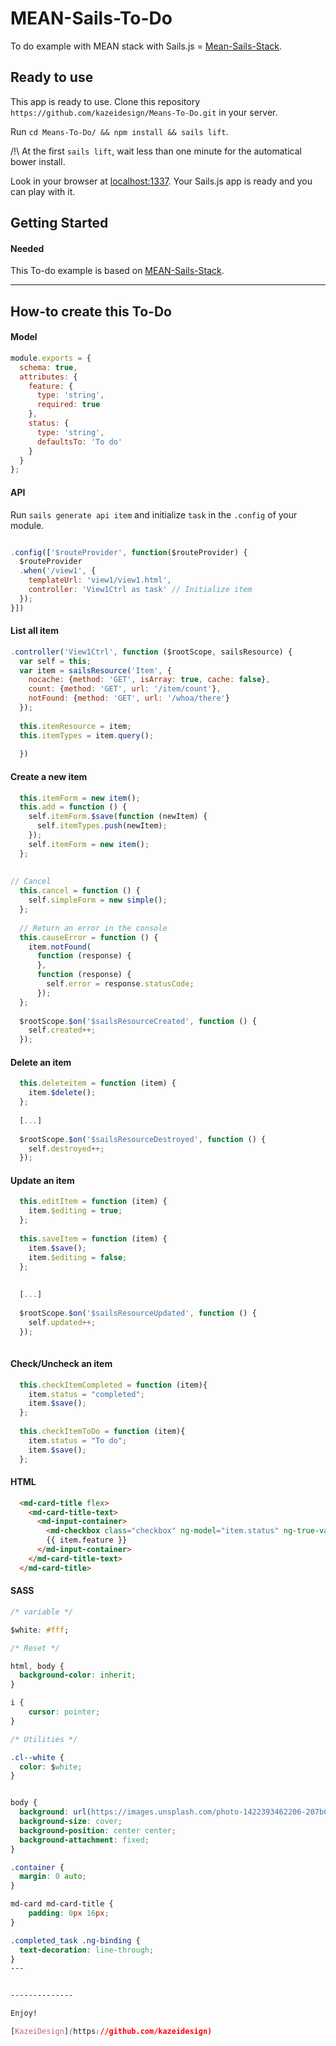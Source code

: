 # MEAN-Sails-To-Do

To do example with MEAN stack with Sails.js = [Mean-Sails-Stack](github.com/kazeidesign/Mean-Sails-Stack).

## Ready to use

This app is ready to use. Clone this repository ``` https://github.com/kazeidesign/Means-To-Do.git ``` in your server.

Run `` cd Means-To-Do/ && npm install && sails lift ``.

/!\ At the first `` sails lift ``, wait less than one minute for the automatical bower install.

Look in your browser at [localhost:1337](http://localhost:1337). Your Sails.js app is ready and you can play with it.

## Getting Started

#### Needed

This To-do example is based on [MEAN-Sails-Stack](https://github.com/kazeidesign/Mean-Sails-Stack).


---

## How-to create this To-Do

#### Model

```javascript
module.exports = {
  schema: true,
  attributes: {
    feature: {
      type: 'string',
      required: true
    },
    status: {
      type: 'string',
      defaultsTo: 'To do'
    }
  }
};
```

#### API

Run `` sails generate api item `` and initialize `` task `` in the `` .config `` of your module.

```javascript

.config(['$routeProvider', function($routeProvider) {
  $routeProvider
  .when('/view1', {
    templateUrl: 'view1/view1.html',
    controller: 'View1Ctrl as task' // Initialize item
  });
}])

```

#### List all item

```javascript
.controller('View1Ctrl', function ($rootScope, sailsResource) {
  var self = this;
  var item = sailsResource('Item', {
    nocache: {method: 'GET', isArray: true, cache: false},
    count: {method: 'GET', url: '/item/count'},
    notFound: {method: 'GET', url: '/whoa/there'}
  });
  
  this.itemResource = item;
  this.itemTypes = item.query();
  
  })
```


#### Create a new item

```javascript
  this.itemForm = new item();
  this.add = function () {
    self.itemForm.$save(function (newItem) {
      self.itemTypes.push(newItem);
    });
    self.itemForm = new item();
  };
  
  
// Cancel
  this.cancel = function () {
    self.simpleForm = new simple();
  };
  
  // Return an error in the console
  this.causeError = function () {
    item.notFound(
      function (response) {
      },
      function (response) {
        self.error = response.statusCode;
      });
  };
  
  $rootScope.$on('$sailsResourceCreated', function () {
    self.created++;
  });
```

#### Delete an item

```javascript
  this.deleteitem = function (item) {
    item.$delete();
  };
  
  [...]
  
  $rootScope.$on('$sailsResourceDestroyed', function () {
    self.destroyed++;
  });
```

#### Update an item

```javascript
  this.editItem = function (item) {
    item.$editing = true;
  };
  
  this.saveItem = function (item) {
    item.$save();
    item.$editing = false;
  };
  
  
  [...]
  
  $rootScope.$on('$sailsResourceUpdated', function () {
    self.updated++;
  });
  
```

#### Check/Uncheck an item

```javascript
  this.checkItemCompleted = function (item){
    item.status = "completed";
    item.$save();
  };
  
  this.checkItemToDo = function (item){
    item.status = "To do";
    item.$save();
  };
```

#### HTML

```html
  <md-card-title flex>
    <md-card-title-text>
      <md-input-container>
        <md-checkbox class="checkbox" ng-model="item.status" ng-true-value="'completed'" ng-false-value="'To do'" aria-label="Checkbox 1" ng-click="task.checkItemToDo(item)"></md-checkbox>
        {{ item.feature }}
      </md-input-container>
    </md-card-title-text>
  </md-card-title>
```

#### SASS

```css
/* variable */

$white: #fff;

/* Reset */

html, body {
  background-color: inherit;
}

i {
    cursor: pointer;
}

/* Utilities */

.cl--white {
  color: $white;
}


body {
  background: url(https://images.unsplash.com/photo-1422393462206-207b0fbd8d6b?format=auto&auto=compress&dpr=1&crop=entropy&fit=crop&w=1920&h=1280&q=80);
  background-size: cover;
  background-position: center center;
  background-attachment: fixed;
} 

.container {
  margin: 0 auto;
}

md-card md-card-title {
    padding: 0px 16px;
}

.completed_task .ng-binding {
  text-decoration: line-through;
}
---


--------------

Enjoy!

[KazeiDesign](https://github.com/kazeidesign)